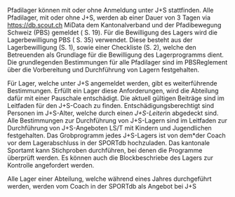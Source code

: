 Pfadilager können mit oder ohne Anmeldung unter J+S stattfinden. Alle Pfadilager, mit oder
ohne J+S, werden ab einer Dauer von 3 Tagen via https://db.scout.ch MiData dem Kantonalverband und der
Pfadibewegung Schweiz (PBS) gemeldet ( S. 19). Für die Bewilligung des Lagers wird die
Lagerbewilligung PBS ( S. 35) verwendet. Diese besteht aus der Lagerbewilligung (S. 1),
sowie einer Checkliste (S. 2), welche den Betreuenden als Grundlage für die Bewilligung des
Lagerprogramms dient. Die grundlegenden Bestimmungen für alle Pfadilager sind im PBSReglement über die Vorbereitung und Durchführung von Lagern festgehalten.

Für Lager, welche unter J+S angemeldet werden, gibt es weiterführende Bestimmungen.
Erfüllt ein Lager diese Anforderungen, wird die Abteilung dafür mit einer Pauschale
entschädigt. Die aktuell gültigen Beiträge sind im Leitfaden für den J+S-Coach zu finden.
Entschädigungsberechtigt sind Personen im J+S-Alter, welche durch eine*n J+S-Leiter*in
abgedeckt sind. Alle Bestimmungen zur Durchführung von J+S-Lagern sind im Leitfaden zur
Durchführung von J+S-Angeboten LS/T mit Kindern und Jugendlichen festgehalten.
Das Grobprogramm jedes J+S-Lagers ist von dem*der Coach vor dem Lagerabschluss in
der SPORTdb hochzuladen. Das kantonale Sportamt kann Stichproben durchführen, bei
denen die Programme überprüft werden. Es können auch die Blockbeschriebe des Lagers zur
Kontrolle angefordert werden.

Alle Lager einer Abteilung, welche während eines Jahres durchgeführt werden, werden vom
Coach in der SPORTdb als Angebot bei J+S